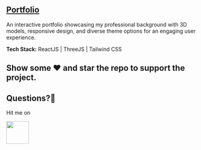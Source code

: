 ## [Portfolio](https://netflix-clone-7864d.web.app/)

An interactive portfolio showcasing my professional background with 3D models, responsive design, and diverse theme options for an engaging user experience.

<b>Tech Stack:</b> ReactJS | ThreeJS | Tailwind CSS 

## Show some :heart: and star the repo to support the project.

 ## Questions?🤔
 
 Hit me on
 
<a href="https://www.linkedin.com/in/rohit-bindal-251445197"><img src="https://user-images.githubusercontent.com/35039342/55471530-94b34280-5627-11e9-8c0e-6fe86a8406d6.png" width="60"></a>
